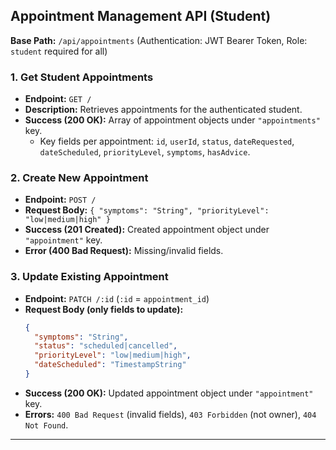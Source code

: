 <!-- API Documentation -->

## Appointment Management API (Student)

**Base Path:** `/api/appointments`
(Authentication: JWT Bearer Token, Role: `student` required for all)

### 1. Get Student Appointments
*   **Endpoint:** `GET /`
*   **Description:** Retrieves appointments for the authenticated student.
*   **Success (200 OK):** Array of appointment objects under `"appointments"` key.
    *   Key fields per appointment: `id`, `userId`, `status`, `dateRequested`, `dateScheduled`, `priorityLevel`, `symptoms`, `hasAdvice`.

### 2. Create New Appointment
*   **Endpoint:** `POST /`
*   **Request Body:** `{ "symptoms": "String", "priorityLevel": "low|medium|high" }`
*   **Success (201 Created):** Created appointment object under `"appointment"` key.
*   **Error (400 Bad Request):** Missing/invalid fields.

### 3. Update Existing Appointment
*   **Endpoint:** `PATCH /:id` (`:id` = `appointment_id`)
*   **Request Body (only fields to update):**
    ```json
    {
      "symptoms": "String",
      "status": "scheduled|cancelled",
      "priorityLevel": "low|medium|high",
      "dateScheduled": "TimestampString" 
    }
    ```
*   **Success (200 OK):** Updated appointment object under `"appointment"` key.
*   **Errors:** `400 Bad Request` (invalid fields), `403 Forbidden` (not owner), `404 Not Found`.

---

